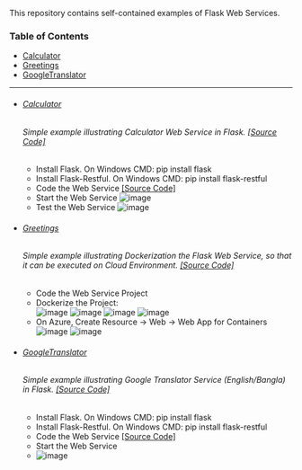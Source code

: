 This repository contains self-contained examples of Flask Web Services.

### Table of Contents
  - <a href='#calculator'>Calculator</a> 
  - <a href='#greetings'>Greetings</a>
  - <a href='#googleTranslator'>GoogleTranslator</a>

<hr>

- ###### [Calculator](https://github.com/rahulvaish/FlaskWebServices-Python/tree/Calculator) 
   ###### Simple example illustrating Calculator Web Service in Flask. [[Source Code]](https://github.com/rahulvaish/FlaskWebServices-Python/tree/Calculator) 
  - Install Flask. On Windows CMD: pip install flask
  - Install Flask-Restful. On Windows CMD: pip install flask-restful
  - Code the Web Service [[Source Code]](https://github.com/rahulvaish/FlaskWebServices-Python/tree/Calculator)
  - Start the Web Service
  ![image](https://user-images.githubusercontent.com/689226/50307382-4df96c80-04be-11e9-8434-f4d555f43271.png)
  - Test the Web Service
  ![image](https://user-images.githubusercontent.com/45539698/62387379-11274500-b578-11e9-92c5-4d93f85852b2.png)


- ###### [Greetings](https://github.com/rahulvaish/FlaskWebServices-Python/tree/Greetings) 
   ###### Simple example illustrating Dockerization the Flask Web Service, so that it can be executed on Cloud Environment. [[Source Code]](https://github.com/rahulvaish/FlaskWebServices-Python/tree/Greetings) 
  - Code the Web Service Project
  - Dockerize the Project:</br>
  ![image](https://user-images.githubusercontent.com/689226/54067237-ca048480-4263-11e9-9770-11b9582c7458.png)
  ![image](https://user-images.githubusercontent.com/689226/54067246-ebfe0700-4263-11e9-9226-431f80843b4e.png)
  ![image](https://user-images.githubusercontent.com/689226/54067336-c6253200-4264-11e9-80fb-106f3f119bac.png)
  ![image](https://user-images.githubusercontent.com/689226/54067358-0a183700-4265-11e9-9bdb-590e52ab444c.png)
  - On Azure, Create Resource -> Web -> Web App for Containers <br>
  ![image](https://user-images.githubusercontent.com/689226/54067506-da6a2e80-4266-11e9-9679-d27b8b6a0578.png)
  ![image](https://user-images.githubusercontent.com/689226/54067472-6d569900-4266-11e9-8704-62530b0890e0.png)

- ###### [GoogleTranslator](https://github.com/rahulvaish/FlaskWebServices-Python/tree/GoogleTranslatorFlask) 
   ###### Simple example illustrating Google Translator Service (English/Bangla) in Flask. [[Source Code]](https://github.com/rahulvaish/FlaskWebServices-Python/tree/GoogleTranslatorFlask) 
  - Install Flask. On Windows CMD: pip install flask
  - Install Flask-Restful. On Windows CMD: pip install flask-restful
  - Code the Web Service [[Source Code]](https://github.com/rahulvaish/FlaskWebServices-Python/tree/GoogleTranslatorFlask)
  - Start the Web Service
  - ![image](https://user-images.githubusercontent.com/689226/84471098-49bca280-aca2-11ea-905b-3639fb3af552.png)




